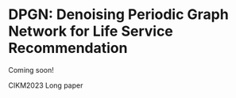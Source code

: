 # DPGN: Denoising Periodic Graph Network for Life Service Recommendation

Coming soon!

CIKM2023 Long paper
